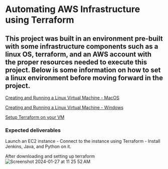 # Automating AWS Infrastructure using Terraform

## This project was built in an environment pre-built with some infrastructure components such as a linux OS, terraform, and an AWS account with the proper resources needed to execute this project. Below is some information on how to set a linux  environment before moving forward in the project.

[Creating and Running a Linux Virtual Machine - MacOS](https://developer.apple.com/documentation/virtualization/creating_and_running_a_linux_virtual_machine)
 
[Creating and Running a Linux Virtual Machine - Windows](https://itsfoss.com/install-linux-in-virtualbox/)

[Setup Terraform on your VM](https://www.ibm.com/blog/how-to-install-terraform-on-a-linux-virtual-server-instance/)

### Expected deliverables
Launch an EC2 instance - Connect to the instance using Terraform -  Install Jenkins, Java, and Python on it.

After downloading and setting up terraform
![Screenshot 2024-01-27 at 11 25 52 AM](https://github.com/zubujams/aws-w-terraform/assets/52971863/8ae4777d-1b08-4648-bf1f-8acc7eeb4285)
